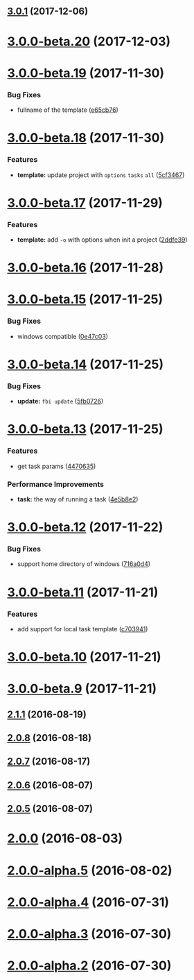 <a name="3.0.1"></a>
## [3.0.1](https://github.com/neikvon/fbi/compare/v3.0.0-beta.20...v3.0.1) (2017-12-06)



<a name="3.0.0-beta.20"></a>
# [3.0.0-beta.20](https://github.com/neikvon/fbi/compare/v3.0.0-beta.19...v3.0.0-beta.20) (2017-12-03)



<a name="3.0.0-beta.19"></a>
# [3.0.0-beta.19](https://github.com/neikvon/fbi/compare/v3.0.0-beta.18...v3.0.0-beta.19) (2017-11-30)


### Bug Fixes

* fullname of the template ([e65cb76](https://github.com/neikvon/fbi/commit/e65cb76))



<a name="3.0.0-beta.18"></a>
# [3.0.0-beta.18](https://github.com/neikvon/fbi/compare/v3.0.0-beta.17...v3.0.0-beta.18) (2017-11-30)


### Features

* **template:** update project with `options` `tasks` `all` ([5cf3467](https://github.com/neikvon/fbi/commit/5cf3467))



<a name="3.0.0-beta.17"></a>
# [3.0.0-beta.17](https://github.com/neikvon/fbi/compare/v3.0.0-beta.16...v3.0.0-beta.17) (2017-11-29)


### Features

* **template:** add `-o` with options when init a project ([2ddfe39](https://github.com/neikvon/fbi/commit/2ddfe39))



<a name="3.0.0-beta.16"></a>
# [3.0.0-beta.16](https://github.com/neikvon/fbi/compare/v3.0.0-beta.15...v3.0.0-beta.16) (2017-11-28)



<a name="3.0.0-beta.15"></a>
# [3.0.0-beta.15](https://github.com/neikvon/fbi/compare/v3.0.0-beta.14...v3.0.0-beta.15) (2017-11-25)


### Bug Fixes

* windows compatible ([0e47c03](https://github.com/neikvon/fbi/commit/0e47c03))



<a name="3.0.0-beta.14"></a>
# [3.0.0-beta.14](https://github.com/neikvon/fbi/compare/v3.0.0-beta.13...v3.0.0-beta.14) (2017-11-25)


### Bug Fixes

* **update:** `fbi update` ([5fb0726](https://github.com/neikvon/fbi/commit/5fb0726))



<a name="3.0.0-beta.13"></a>
# [3.0.0-beta.13](https://github.com/neikvon/fbi/compare/v3.0.0-beta.12...v3.0.0-beta.13) (2017-11-25)


### Features

* get task params ([4470635](https://github.com/neikvon/fbi/commit/4470635))


### Performance Improvements

* **task:** the way of running a task ([4e5b8e2](https://github.com/neikvon/fbi/commit/4e5b8e2))



<a name="3.0.0-beta.12"></a>
# [3.0.0-beta.12](https://github.com/neikvon/fbi/compare/v3.0.0-beta.11...v3.0.0-beta.12) (2017-11-22)


### Bug Fixes

* support home directory of windows ([716a0d4](https://github.com/neikvon/fbi/commit/716a0d4))



<a name="3.0.0-beta.11"></a>
# [3.0.0-beta.11](https://github.com/neikvon/fbi/compare/v3.0.0-beta.10...v3.0.0-beta.11) (2017-11-21)


### Features

* add support for local task template ([c703941](https://github.com/neikvon/fbi/commit/c703941))



<a name="3.0.0-beta.10"></a>
# [3.0.0-beta.10](https://github.com/neikvon/fbi/compare/v3.0.0-beta.9...v3.0.0-beta.10) (2017-11-21)



<a name="3.0.0-beta.9"></a>
# [3.0.0-beta.9](https://github.com/neikvon/fbi/compare/2.1.1...v3.0.0-beta.9) (2017-11-21)



<a name="2.1.1"></a>
## [2.1.1](https://github.com/neikvon/fbi/compare/2.0.8...2.1.1) (2016-08-19)



<a name="2.0.8"></a>
## [2.0.8](https://github.com/neikvon/fbi/compare/2.0.7...2.0.8) (2016-08-18)



<a name="2.0.7"></a>
## [2.0.7](https://github.com/neikvon/fbi/compare/2.0.6...2.0.7) (2016-08-17)



<a name="2.0.6"></a>
## [2.0.6](https://github.com/neikvon/fbi/compare/2.0.5...2.0.6) (2016-08-07)



<a name="2.0.5"></a>
## [2.0.5](https://github.com/neikvon/fbi/compare/2.0.0...2.0.5) (2016-08-07)



<a name="2.0.0"></a>
# [2.0.0](https://github.com/neikvon/fbi/compare/2.0.0-alpha.5...2.0.0) (2016-08-03)



<a name="2.0.0-alpha.5"></a>
# [2.0.0-alpha.5](https://github.com/neikvon/fbi/compare/2.0.0-alpha.4...2.0.0-alpha.5) (2016-08-02)



<a name="2.0.0-alpha.4"></a>
# [2.0.0-alpha.4](https://github.com/neikvon/fbi/compare/2.0.0-alpha.3...2.0.0-alpha.4) (2016-07-31)



<a name="2.0.0-alpha.3"></a>
# [2.0.0-alpha.3](https://github.com/neikvon/fbi/compare/2.0.0-alpha.2...2.0.0-alpha.3) (2016-07-30)



<a name="2.0.0-alpha.2"></a>
# [2.0.0-alpha.2](https://github.com/neikvon/fbi/compare/2.0.0-alpha.1...2.0.0-alpha.2) (2016-07-30)




